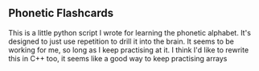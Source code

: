 ## Phonetic Flashcards  
This is a little python script I wrote for learning the phonetic alphabet. It's designed to just use repetition to drill it into the brain. It seems to be working for me, so long as I keep practising at it. I think I'd like to rewrite this in C++ too, it seems like a good way to keep practising arrays
